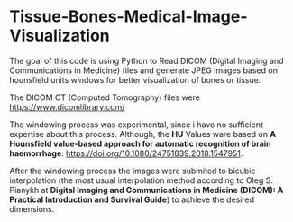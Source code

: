 # Tissue-Bones-Medical-Image-Visualization
The goal of this code is using Python to Read DICOM (Digital Imaging and Communications in Medicine) files and generate JPEG images based on hounsfield units windows for better visualization of bones or tissue.

The DICOM CT (Computed Tomography) files were https://www.dicomlibrary.com/ 

The windowing process was experimental, since i have no sufficient expertise about this process. Although, the **HU** Values ware based on **A Hounsfield value-based approach for automatic recognition of brain haemorrhage**: https://doi.org/10.1080/24751839.2018.1547951.

After the windowing process the images were submited to bicubic interpolation (the most usual interpolation method according to Oleg S. Pianykh at **Digital Imaging and Communications in Medicine (DICOM): A Practical Introduction and Survival Guide**) to achieve the desired dimensions.
